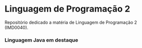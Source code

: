 # Linguagem de Programação 2
Repositório dedicado a matéria de Linguagem de Programação 2 (IMD0040).

### Linguagem Java em destaque
